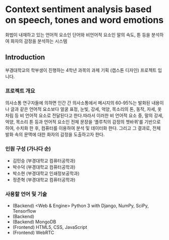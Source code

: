 # Context sentiment analysis based on speech, tones and word emotions
화법이 내재하고 있는 언어적 요소인 단어와 비언어적 요소인 말의 속도, 톤 등을 분석하여 화자의 감정을 분석하는 시스템

## Introduction
부경대학교의 학부생이 진행하는 4학년 과목의 과제 기획 (캡스톤 디자인) 프로젝트 입니다.

### 프로젝트 개요
의사소통 연구자들에 의하면 인간 간 의사소통에서 메시지의 60-95%는 발화된 내용이나 글과 같은 언어적 요소보다 얼굴 표정, 눈빛, 강세, 억양, 목소리의 톤, 동작, 자세, 옷차림 등 비 언어적 요소로 전달된다고 한다.따라서 이러한 비 언어적 요소 중, 말의 강세, 억양, 목소리 톤 등과 언어적 요소인 전체 문장을 ‘플루칙의 감정의 쳇바퀴’를 기반으로 하여, 수치화 한 후, 컴퓨터를 이용하여 분석 및 데이터화 한다. 그리고 그 결과로, 전체 발화 속의 문맥에 대한 화자의 감정을 도출하고자 한다.

### 인원 구성 (가나다 순)
- 김민승 (부경대학교 컴퓨터공학과)
- 박수덕 (부경대학교 컴퓨터공학과)
- 박소현 (부경대학교 인쇄정보공학과)
- 정준혁 (부경대학교 컴퓨터공학과)

### 사용할 언어 및 기술
- (Backend) <Web & Engine> Python 3 with Django, NumPy, SciPy, Tensorflow
- (Backend) <Audio Processing> Librosa, Pydub, ffmpeg
- (Backend) <Database> MongoDB
- (Frontend) HTML5, CSS, JavaScript
- (Frontend) WebRTC
